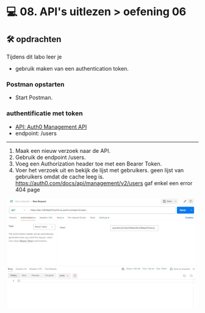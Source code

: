 # 💻 08. API's uitlezen > oefening 06

## 🛠️ opdrachten

Tijdens dit labo leer je
 - gebruik maken van een authentication token.

### Postman opstarten

 - Start Postman.

### authentificatie met token

 - [API: Auth0 Management API](https://auth0.com/docs/api/management/v2)
 - endpoint: /users

---

1. Maak een nieuw verzoek naar de API.
2. Gebruik de endpoint /users.
3. Voeg een Authorization header toe met een Bearer Token.
4. Voer het verzoek uit en bekijk de lijst met gebruikers.
geen lijst van gebruikers omdat de cache leeg is. https://auth0.com/docs/api/management/v2/users gaf enkel een error 404 page

![alt text](image.png)